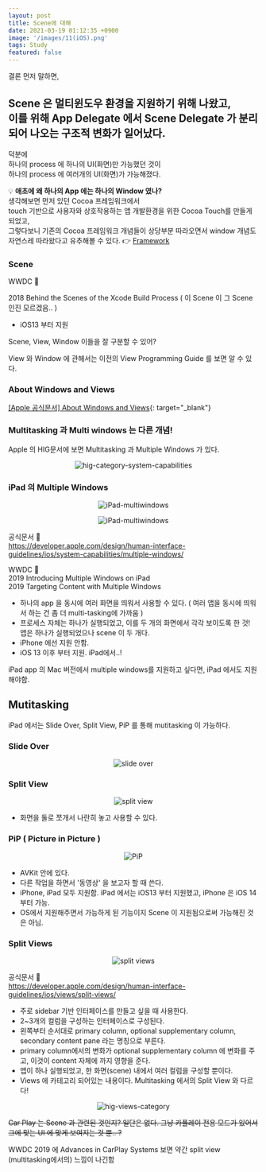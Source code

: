 ```yaml
---
layout: post
title: Scene에 대해
date: 2021-03-19 01:12:35 +0900
image: '/images/11(iOS).png'
tags: Study
featured: false
---
```

결론 먼저 말하면,

## Scene 은 멀티윈도우 환경을 지원하기 위해 나왔고, <br/> 이를 위해 App Delegate 에서 Scene Delegate 가 분리되어 나오는 구조적 변화가 일어났다.

덕분에 <br>
하나의 process 에 하나의 UI(화면)만 가능했던 것이 <br>
하나의 process 에 여러개의 UI(화면)가 가능해졌다.

💡 **애초에 왜 하나의 App 에는 하나의 Window 였나?** <br>
생각해보면 먼저 있던 Cocoa 프레임워크에서 <br>
touch 기반으로 사용자와 상호작용하는 앱 개발환경을 위한 Cocoa Touch를 만들게 되었고,<br>
그렇다보니 기존의 Cocoa 프레임워크 개념들이 상당부분 따라오면서 window 개념도 자연스레 따라왔다고 유추해볼 수 있다. 👉 [Framework](../../../../2021/03/15/01-framework-15/)

### Scene

WWDC 🍿

2018 Behind the Scenes of the Xcode Build Process ( 이 Scene 이 그 Scene 인진 모르겠음.. )

- iOS13 부터 지원

Scene, View, Window 이들을 잘 구분할 수 있어?

View 와 Window 에 관해서는 이전의 View Programming Guide 를 보면 알 수 있다.

### About Windows and Views

[[Apple 공식문서] About Windows and Views](https://developer.apple.com/library/archive/documentation/WindowsViews/Conceptual/ViewPG_iPhoneOS/Introduction/Introduction.html){: target="_blank"}



### Multitasking 과 Multi windows 는 다른 개념!

Apple 의 HIG문서에 보면 Multitasking 과 Multiple Windows 가 있다.

<p align="center"><img src="/images/post14/01.png" alt="hig-category-system-capabilities"></p>

### iPad 의 Multiple Windows

<p align="center"><img src="/images/post14/02.png" alt="iPad-multiwindows"></p>

<p align="center"><img src="/images/post14/03.png" alt="iPad-multiwindows"></p>

공식문서 📑 <br>
https://developer.apple.com/design/human-interface-guidelines/ios/system-capabilities/multiple-windows/

WWDC 🍿 <br>
2019 Introducing Multiple Windows on iPad <br>
2019 Targeting Content with Multiple Windows 

- 하나의 app 을 동시에 여러 화면을 띄워서 사용할 수 있다. ( 여러 앱을 동시에 띄워서 하는 건 좀 더 multi-tasking에 가까움 )
- 프로세스 자체는 하나가 실행되었고, 이를 두 개의 화면에서 각각 보이도록 한 것! 
앱은 하나가 실행되었으나 scene 이 두 개다.
- iPhone 에선 지원 안함.
- iOS 13 이후 부터 지원. iPad에서..!

iPad app 의 Mac 버전에서 multiple windows를 지원하고 싶다면, iPad 에서도 지원해야함.

## Mutitasking

iPad 에서는 Slide Over, Split View, PiP  를 통해 mutitasking 이 가능하다.

### Slide Over

<p align="center"><img src="/images/post14/04.png" alt="slide over"></p>

### Split View

<p align="center"><img src="/images/post14/05.png" alt="split view"></p>

- 화면을 둘로 쪼개서 나란히 놓고 사용할 수 있다.

### PiP ( Picture in Picture )

<p align="center"><img src="/images/post14/06.png" alt="PiP"></p>

- AVKit 안에 있다.
- 다른 작업을 하면서 '동영상' 을 보고자 할 때 쓴다.
- iPhone, iPad 모두 지원함. iPad 에서는 iOS13 부터 지원했고, iPhone 은 iOS 14 부터 가능.
- OS에서 지원해주면서 가능하게 된 기능이지 Scene 이 지원됨으로써 가능해진 것은 아님.

### Split Views

<p align="center"><img src="/images/post14/07.png" alt="split views"></p>

공식문서 📑 <br>
https://developer.apple.com/design/human-interface-guidelines/ios/views/split-views/

- 주로 sidebar 기반 인터페이스를 만들고 싶을 때 사용한다.
- 2~3개의 컬럼을 구성하는 인터페이스로 구성된다.
- 왼쪽부터 순서대로 primary column, optional supplementary column, secondary content pane 라는 명칭으로 부른다.
- primary column에서의 변화가 optional supplementary column 에 변화를 주고, 이것이 content 자체에 까지 영향을 준다.
- 앱이 하나 실행되었고, 한 화면(scene) 내에서 여러 컬럼을 구성할 뿐이다.
- Views 에 카테고리 되어있는 내용이다. Multitasking 에서의 Split View 와 다르다!

<p align="center"><img src="/images/post14/08.png" alt="hig-views-category"></p>

~~Car Play 는 Scene 과 관련된 것인지? 일단은 없다. 그냥 카플레이 전용 모드가 있어서 그에 맞는 UI 에 맞게 보여지는 것 뿐.. ?~~ 

WWDC 2019 에 Advances in CarPlay Systems 보면 약간 split view (multitasking에서의) 느낌이 나긴함